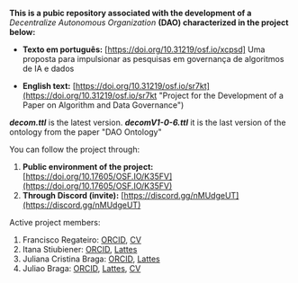 **This is a pubic repository associated with the development of a** *Decentralize Autonomous Organization* **(DAO) characterized in the project below:** 

- **Texto em português:** [https://doi.org/10.31219/osf.io/xcpsd] Uma proposta para impulsionar as pesquisas em governança de algoritmos de IA e dados

- **English text:** [https://doi.org/10.31219/osf.io/sr7kt](https://doi.org/10.31219/osf.io/sr7kt "Project for the Development of a Paper on Algorithm and Data Governance")

***decom.ttl*** is the latest version. 
***decomV1-0-6.ttl*** it is the last version of the ontology from the paper "DAO Ontology"

You can follow the project through:

1. **Public environment of the project:** [https://doi.org/10.17605/OSF.IO/K35FV](https://doi.org/10.17605/OSF.IO/K35FV)
2. **Through Discord (invite):** [https://discord.gg/nMUdgeUT](https://discord.gg/nMUdgeUT)

Active project members:

1. Francisco Regateiro: [ORCID](https://orcid.org/0000-0003-2229-4938), [CV](https://fenix.tecnico.ulisboa.pt/homepage/ist13522)
2. Itana Stiubiener: [ORCID](https://orcid.org/0000-0002-7149-4760), [Lattes](http://lattes.cnpq.br/4008970012663480)
3. Juliana Cristina Braga: [ORCID](https://orcid.org/0000-0003-2385-0051), [Lattes](http://lattes.cnpq.br/7111526592323456)
4. Juliao Braga: [ORCID](https://orcid.org/0000-0001-9542-3732), [Lattes](http://lattes.cnpq.br/7092085044582071), [CV](http://braga.net.br)

